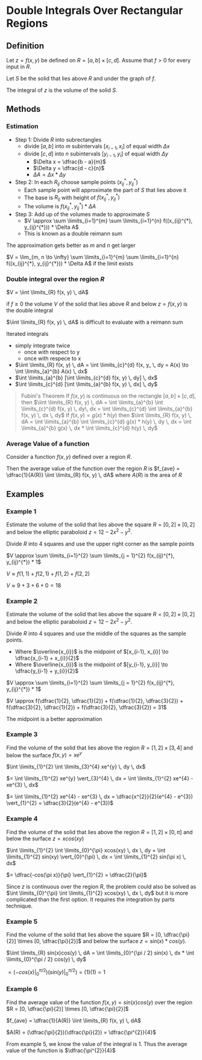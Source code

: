 # Double Integrals Over Rectangular Regions

## Definition

Let $z = f(x, y)$ be defined on $R = [a, b] \times [c, d]$. Assume that $f > 0$ for every input in $R$.

Let $S$ be the solid that lies above $R$ and under the graph of $f$.

The integral of $z$ is the volume of the solid $S$.

## Methods

### Estimation

- Step 1: Divide $R$ into subrectangles
	- divide $[a, b]$ into $m$ subintervals $[x_{i-1}, x_{i}]$ of equal width $\Delta x$
	- divide $[c, d]$ into $n$ subintervals $[y_{i-1}, y_{i}]$ of equal width $\Delta y$
		- $\Delta x = \dfrac{b - a}{m}$
		- $\Delta y = \dfrac{d - c}{n}$
		- $\Delta A = \Delta x * \Delta y$
- Step 2: In each $R_{ij}$ choose sample points $(x_{ij}^{*}, y_{ij}^{*})$
	- Each sample point will approximate the part of $S$ that lies above it
	- The base is $R_{ij}$ with height of $f(x_{ij}^{*}, y_{ij}^{*})$
	- The volume is $f(x_{ij}^{*}, y_{ij}^{*}) * \Delta A$
- Step 3: Add up of the volumes made to approximate $S$
	- $V \approx \sum \limits_{i=1}^{m} \sum \limits_{i=1}^{n} f((x_{ij}^{*}, y_{ij}^{*})) * \Delta A$
	- This is known as a double reimann sum

The approximation gets better as $m$ and $n$ get larger

$V = \lim_{m, n \to \infty} \sum \limits_{i=1}^{m} \sum \limits_{i=1}^{n} f((x_{ij}^{*}, y_{ij}^{*})) * \Delta A$ if the limit exists

### Double integral over the region $R$

$V = \iint \limits_{R} f(x, y) \, dA$

if $f \ge 0$ the volume $V$ of the solid that lies above $R$ and below $z = f(x, y$) is the double integral

$\iint \limits_{R} f(x, y) \, dA$ is difficult to evaluate with a reimann sum

Iterated integrals

- simply integrate twice
	- once with respect to y
	- once with respece to x
- $\iint \limits_{R} f(x, y) \, dA = \int \limits_{c}^{d} f(x, y_ \, dy = A(x) \to \int \limits_{a}^{b} A(x) \, dx$
- $\int \limits_{a}^{b} [\int \limits_{c}^{d} f(x, y) \, dy] \, dx$
- $\int \limits_{c}^{d} [\int \limits_{a}^{b} f(x, y) \, dx] \, dy$

> Fubini's Theorem
> If $f(x, y)$ is continuous on the rectangle $[a, b] \times [c, d]$, then $\iint \limits_{R} f(x, y) \, dA = \int \limits_{a}^{b} \int \limits_{c}^{d} f(x, y) \, dy\, dx = \int \limits_{c}^{d} \int \limits_{a}^{b} f(x, y) \, dx \, dy$
> If $f(x, y) = g(x) * h(y)$ then $\iint \limits_{R} f(x, y) \, dA = \int \limits_{a}^{b} \int \limits_{c}^{d} g(x) * h(y) \, dy \, dx = \int \limits_{a}^{b} g(x) \, dx * \int \limits_{c}^{d} h(y) \, dy$

### Average Value of a function

Consider a function $f(x, y)$ defined over a region $R$.

Then the average value of the function over the region $R$ is $f_{ave} = \dfrac{1}{A(R)} \iint \limits_{R} f(x, y) \, dA$ where $A(R)$ is the area of $R$

## Examples

### Example 1

Estimate the volume of the solid that lies above the square $R = [0, 2] \times [0, 2]$ and below the elliptic paraboloid $z = 12 - 2x^{2} - y^{2}$.

Divide $R$ into 4 squares and use the upper right corner as the sample points

$V \approx \sum \limits_{i=1}^{2} \sum \limits_{j = 1}^{2} f(x_{ij}^{*}, y_{ij}^{*}) * 1$

$V \approx f(1, 1) + f(2, 1) + f(1, 2) + f(2, 2)$

$V \approx 9 + 3 + 6 + 0 = 18$

### Example 2

Estimate the volume of the solid that lies above the square $R = [0, 2] \times [0, 2]$ and below the elliptic paraboloid $z = 12 - 2x^{2} - y^{2}$.

Divide $R$ into 4 squares and use the middle of the squares as the sample points.

- Where $\overline{x_{i}}$ is the midpoint of $[x_{i-1}, x_{i}] \to \dfrac{x_{i-1} + x_{i}}{2}$
- Where $\overline{x_{i}}$ is the midpoint of $[y_{i-1}, y_{i}] \to \dfrac{y_{i-1} + y_{i}}{2}$

$V \approx \sum \limits_{i=1}^{2} \sum \limits_{j = 1}^{2} f(x_{ij}^{*}, y_{ij}^{*}) * 1$

$V \approx f(\dfrac{1}{2}, \dfrac{1}{2}) + f(\dfrac{1}{2}, \dfrac{3}{2}) + f(\dfrac{3}{2}, \dfrac{1}{2}) + f(\dfrac{3}{2}, \dfrac{3}{2}) = 31$

The midpoint is a better approximation

### Example 3

Find the volume of the solid that lies above the region $R = [1, 2] \times [3, 4]$ and below the surface $f(x, y) = xe^{y}$

$\int \limits_{1}^{2} \int \limits_{3}^{4} xe^{y} \, dy \, dx$

$= \int \limits_{1}^{2} xe^{y} \vert_{3}^{4} \, dx = \int \limits_{1}^{2} xe^{4} - xe^{3} \, dx$

$= \int \limits_{1}^{2} xe^{4} - xe^{3} \, dx = \dfrac{x^{2}}{2}(e^{4} - e^{3}) \vert_{1}^{2} = \dfrac{3}{2}(e^{4} - e^{3})$


### Example 4

Find the volume of the solid that lies above the region $R = [1, 2] \times [0, \pi]$ and below the surface $z = xcos(xy)$

$\int \limits_{1}^{2} \int \limits_{0}^{\pi} xcos(xy) \, dx \, dy = \int \limits_{1}^{2} sin(xy) \vert_{0}^{\pi} \, dx = \int \limits_{1}^{2} sin(\pi x) \, dx$

$= \dfrac{-cos(\pi x)}{\pi} \vert_{1}^{2} = \dfrac{2}{\pi}$

Since $z$ is continuous over the region $R$, the problem could also be solved as $\int \limits_{0}^{\pi} \int \limits_{1}^{2} xcos(xy) \, dx \, dy$ but it is more complicated than the first option. It requires the integration by parts technique. 

### Example 5

Find the volume of the solid that lies above the square $R = [0, \dfrac{\pi}{2}] \times [0, \dfrac{\pi}{2}]$ and below the surface $z = sin(x) * cos(y)$.

$\iint \limits_{R} sin(x)cos(y) \, dA = \int \limits_{0}^{\pi / 2} sin(x) \, dx * \int \limits_{0}^{\pi / 2} cos(y) \, dy$

$= (-cos(x) \vert_{0}^{\pi / 2})(sin(y) \vert_{0}^{\pi / 2}) = (1)(1) = 1$

### Example 6

Find the average value of the function $f(x, y) = sin(x)cos(y)$ over the region $R = [0, \dfrac{\pi}{2}] \times [0, \dfrac{\pi}{2}]$

$f_{ave} = \dfrac{1}{A(R)} \iint \limits_{R} f(x, y) \, dA$

$A(R) = (\dfrac{\pi}{2})(\dfrac{\pi}{2}) = \dfrac{\pi^{2}}{4}$

From example 5, we know the value of the integral is $1$. Thus the average value of the function is $\dfrac{\pi^{2}}{4}$
